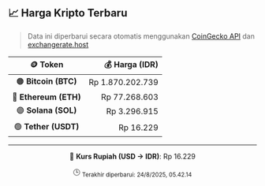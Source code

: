 

<!-- HARGA_KRIPTO -->
## 📈 Harga Kripto Terbaru

> Data ini diperbarui secara otomatis menggunakan [CoinGecko API](https://www.coingecko.com/) dan [exchangerate.host](https://exchangerate.host/)

<div align="center">

| 🪙 Token | 💰 Harga (IDR) |
|:------:|---------------:|
| 🟠 **Bitcoin (BTC)**   | Rp 1.870.202.739 |
| 🔵 **Ethereum (ETH)**  | Rp 77.268.603 |
| 🟣 **Solana (SOL)**    | Rp 3.296.915 |
| 🟢 **Tether (USDT)**   | Rp 16.229 |

---

💱 **Kurs Rupiah (USD → IDR)**: Rp 16.229

🕒 <sub>Terakhir diperbarui: 24/8/2025, 05.42.14</sub>

</div>
<!-- /HARGA_KRIPTO -->